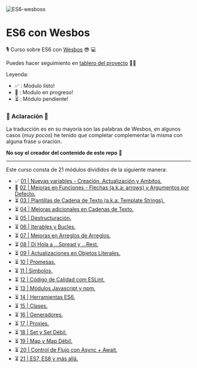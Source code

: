 <img alt="ES6-wesboss"  src="https://courses.wesbos.com/images/es6-facebook-share.png">

# ES6 con Wesbos

🎙️ Curso sobre ES6 con [Wesbos](https://twitter.com/wesbos) 😎 💻

Puedes hacer seguimiento en [tablero del proyecto](https://github.com/Villanuevand/es6-with-wesbos/projects/1) 🏁📅

Leyenda: 

- ✅ : Modulo listo!
- 🚧 : Modulo en progreso!
- ⏳ : Módulo pendiente!

### 🚨 Aclaración 🚨

La traducción es en su mayoría son las palabras de Wesbos, en algunos casos (_muy pocos_) he tenido que completar complementar la misma con alguna frase u oración. 

**No soy el creador del contenido de este repo** 🙂

---

Este curso consta de 21 módulos divididos de la siguiente manera: 

- ✅ [ 01 | Nuevas variables - Creación, Actualización y Ambitos.](/modulos/modulo-01.md)
- 🚧 [ 02 | Mejoras en Funciones - Flechas (a.k.a: arrows) y Argumentos por Defecto.](/modulos/modulo-02.md)
- ⏳ [ 03 | Plantillas de Cadena de Texto (a.k.a: Template Strings).](/modulos/modulo-03.md)
- ⏳ [ 04 | Mejoras adicionales en Cadenas de Texto.](/modulos/modulo-04.md)
- ⏳ [ 05 | Destructuración.](/modulos/modulo-05.md)
- ⏳ [ 06 | Iterables y Bucles.](/modulos/modulo-06.md)
- ⏳ [ 07 | Mejoras en Arreglos de Arreglos.](/modulos/modulo-07.md)
- ⏳ [ 08 | Di Hola a ...Spread y ...Rest.](/modulos/modulo-08.md)
- ⏳ [ 09 | Actualizaciones en Objetos Literales.](/modulos/modulo-09.md)
- ⏳ [ 10 | Promesas.](/modulos/modulo-10.md)
- ⏳ [ 11 | Simbolos.](/modulos/modulo-11.md)
- ⏳ [ 12 | Código de Calidad com ESLint.](/modulos/modulo-12.md)
- ⏳ [ 13 | Módulos Javascript y npm.](/modulos/modulo-13.md)
- ⏳ [ 14 | Herramientas ES6.](/modulos/modulo-14.md)
- ⏳ [ 15 | Clases.](/modulos/modulo-15.md)
- ⏳ [ 16 | Generadores.](/modulos/modulo-16.md)
- ⏳ [ 17 | Proxies.](/modulos/modulo-17.md)
- ⏳ [ 18 | Set y Set Débil.](/modulos/modulo-18.md)
- ⏳ [ 19 | Map y Map Débil.](/modulos/modulo-19.md)
- ⏳ [ 20 | Control de Flujo con Async + Await.](/modulos/modulo-20.md) 
- ⏳ [ 21 | ES7, ES8 y más allá.](/modulos/modulo-21.md)
